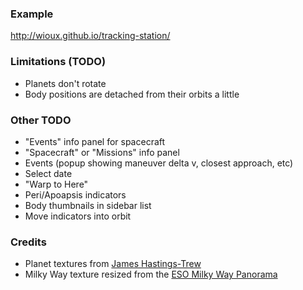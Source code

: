 ### Example
http://wioux.github.io/tracking-station/

### Limitations (TODO)
  * Planets don't rotate
  * Body positions are detached from their orbits a little

### Other TODO
  * "Events" info panel for spacecraft
  * "Spacecraft" or "Missions" info panel
  * Events (popup showing maneuver delta v, closest approach, etc)
  * Select date
  * "Warp to Here"
  * Peri/Apoapsis indicators
  * Body thumbnails in sidebar list
  * Move indicators into orbit

### Credits
* Planet textures from [James Hastings-Trew](http://planetpixelemporium.com/planets.html)
* Milky Way texture resized from the [ESO Milky Way Panorama](http://www.eso.org/public/images/eso0932a/)